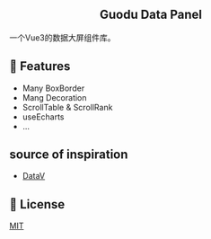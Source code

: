 <h2 align="center">Guodu Data Panel</h2>

一个Vue3的数据大屏组件库。

## 🚀 Features

+ Many BoxBorder
+ Mang Decoration
+ ScrollTable & ScrollRank
+ useEcharts
+ ...

## source of inspiration

+ [DataV](http://datav.jiaminghi.com/)

## 📒 License
[MIT](./LICENSE)

